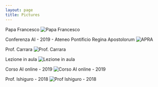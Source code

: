 ```yaml
---
layout: page
title: Pictures
---
```

Papa Francesco
![Papa Francesco]({{site.baseurl}}/img/pics/Papa-Francesco.jpg)

Conferenza AI - 2019 - Ateneo Pontificio Regina Apostolorum
![APRA]({{site.baseurl}}/img/pics/WhatsApp-Image-2019-11-30-at-08.59.231.jpeg)

Prof. Carrara
![Prof. Carrara]({{site.baseurl}}/img/pics/WhatsApp-Image-2019-11-30-at-08.59.202.jpeg)

Lezione in aula
![Lezione in aula]({{site.baseurl}}/img/pics/WhatsApp-Image-2019-11-30-at-08.59.19.jpeg)

Corso AI online - 2019
![Corso AI online - 2019]({{site.baseurl}}/img/pics/WhatsApp-Image-2019-11-30-at-08.59.22.jpeg)

Prof. Ishiguro - 2018
![Prof Ishiguro - 2018]({{site.baseurl}}/img/pics/Hiroshi-Ishiguro.jpg)
